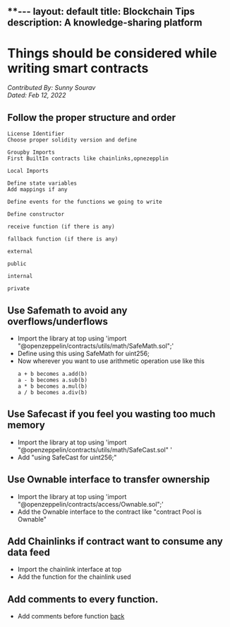 **---
layout: default
title: Blockchain Tips
description: A knowledge-sharing platform
---

# Things should be considered while writing smart contracts
_Contributed By: Sunny Sourav_  
_Dated: Feb 12, 2022_  

## Follow the proper structure and order

 ```
License Identifier
Choose proper solidity version and define

Groupby Imports
First BuiltIn contracts like chainlinks,opnezepplin

Local Imports

Define state variables
Add mappings if any

Define events for the functions we going to write

Define constructor

receive function (if there is any)

fallback function (if there is any)

external

public

internal

private
```

## Use Safemath to avoid any overflows/underflows

 - Import the library at top using 'import "@openzeppelin/contracts/utils/math/SafeMath.sol";'
 - Define using this using SafeMath for uint256;
 - Now wherever you want to use arithmetic operation use like this
    ```
   a + b becomes a.add(b)
   a - b becomes a.sub(b)
   a * b becomes a.mul(b)
   a / b becomes a.div(b)
   ```

## Use Safecast if you feel you wasting too much memory

 - Import the library at top using 'import "@openzeppelin/contracts/utils/math/SafeCast.sol" '
 - Add "using SafeCast for uint256;"
 
## Use Ownable interface to transfer ownership

 - Import the library at top using 'import "@openzeppelin/contracts/access/Ownable.sol";'
 - Add the Ownable interface to the contract like "contract Pool is Ownable"

## Add Chainlinks if contract want to consume any data feed

 - Import the chainlink interface at top 
 - Add the function for the chainlink used
 
## Add comments to every function.
 - Add comments before function
[back](./)